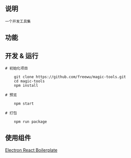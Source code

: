 ## 说明

    一个开发工具集

## 功能

## 开发 & 运行
```
# 初始化项目

    git clone https://github.com/freewu/magic-tools.git
    cd magic-tools
    npm install

# 预览

    npm start

# 打包 

    npm run package
```


## 使用组件

<a href="https://github.com/electron-react-boilerplate/electron-react-boilerplate">Electron React Boilerplate</a>  